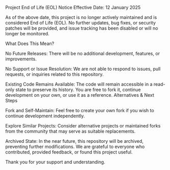 Project End of Life (EOL) Notice
Effective Date: 12 January 2025

As of the above date, this project is no longer actively maintained and is considered End of Life (EOL). No further updates, bug fixes, or security patches will be provided, and issue tracking has been disabled or will no longer be monitored.

What Does This Mean?

No Future Releases: There will be no additional development, features, or improvements.

No Support or Issue Resolution: We are not able to respond to issues, pull requests, or inquiries related to this repository.

Existing Code Remains Available: The code will remain accessible in a read-only state to preserve its history. You are free to fork it, continue development on your own, or use it as a reference.
Alternatives & Next Steps

Fork and Self-Maintain: Feel free to create your own fork if you wish to continue development independently.

Explore Similar Projects: Consider alternative projects or maintained forks from the community that may serve as suitable replacements.

Archived State: In the near future, this repository will be archived, preventing further modifications.
We are grateful to everyone who contributed, provided feedback, or found this project useful. 

Thank you for your support and understanding.
